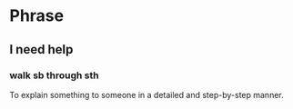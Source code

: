 # Phrase

## I need help

### walk sb through sth

To explain something to someone in a detailed and step-by-step manner.

###

###